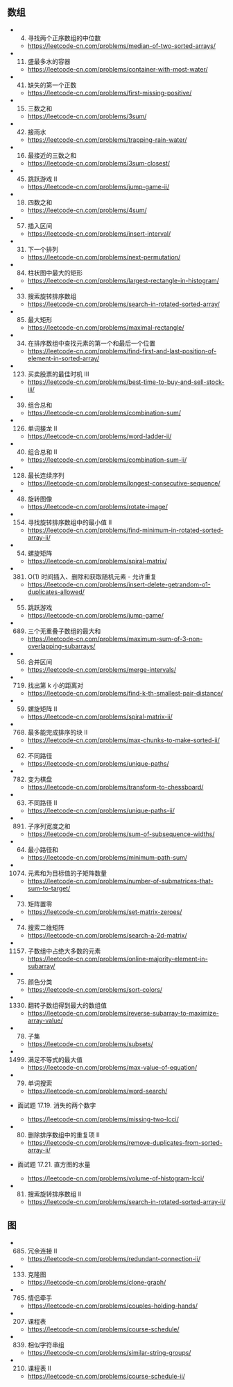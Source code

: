 ## 数组 

* 4. 寻找两个正序数组的中位数
	* https://leetcode-cn.com/problems/median-of-two-sorted-arrays/
* 11. 盛最多水的容器
	* https://leetcode-cn.com/problems/container-with-most-water/
* 41. 缺失的第一个正数
	* https://leetcode-cn.com/problems/first-missing-positive/
* 15. 三数之和  
	* https://leetcode-cn.com/problems/3sum/
* 42. 接雨水
	* https://leetcode-cn.com/problems/trapping-rain-water/
* 16. 最接近的三数之和
	* https://leetcode-cn.com/problems/3sum-closest/



* 45. 跳跃游戏 II
	* https://leetcode-cn.com/problems/jump-game-ii/
* 18. 四数之和  
	* https://leetcode-cn.com/problems/4sum/
* 57. 插入区间
	* https://leetcode-cn.com/problems/insert-interval/
* 31. 下一个排列
	* https://leetcode-cn.com/problems/next-permutation/
* 84. 柱状图中最大的矩形
	* https://leetcode-cn.com/problems/largest-rectangle-in-histogram/
* 33. 搜索旋转排序数组
	* https://leetcode-cn.com/problems/search-in-rotated-sorted-array/


* 85. 最大矩形
	* https://leetcode-cn.com/problems/maximal-rectangle/
* 34. 在排序数组中查找元素的第一个和最后一个位置
	* https://leetcode-cn.com/problems/find-first-and-last-position-of-element-in-sorted-array/
* 123. 买卖股票的最佳时机 III
	* https://leetcode-cn.com/problems/best-time-to-buy-and-sell-stock-iii/
* 39. 组合总和
	* https://leetcode-cn.com/problems/combination-sum/
* 126. 单词接龙 II
	* https://leetcode-cn.com/problems/word-ladder-ii/
* 40. 组合总和 II
	* https://leetcode-cn.com/problems/combination-sum-ii/


* 128. 最长连续序列
	* https://leetcode-cn.com/problems/longest-consecutive-sequence/
* 48. 旋转图像
	* https://leetcode-cn.com/problems/rotate-image/
* 154. 寻找旋转排序数组中的最小值 II
	* https://leetcode-cn.com/problems/find-minimum-in-rotated-sorted-array-ii/
* 54. 螺旋矩阵
	* https://leetcode-cn.com/problems/spiral-matrix/
* 381. O(1) 时间插入、删除和获取随机元素 - 允许重复
	* https://leetcode-cn.com/problems/insert-delete-getrandom-o1-duplicates-allowed/
* 55. 跳跃游戏
	* https://leetcode-cn.com/problems/jump-game/


* 689. 三个无重叠子数组的最大和
	* https://leetcode-cn.com/problems/maximum-sum-of-3-non-overlapping-subarrays/
* 56. 合并区间
	* https://leetcode-cn.com/problems/merge-intervals/
* 719. 找出第 k 小的距离对
	* https://leetcode-cn.com/problems/find-k-th-smallest-pair-distance/
* 59. 螺旋矩阵 II
	* https://leetcode-cn.com/problems/spiral-matrix-ii/
* 768. 最多能完成排序的块 II
	* https://leetcode-cn.com/problems/max-chunks-to-make-sorted-ii/
* 62. 不同路径
	* https://leetcode-cn.com/problems/unique-paths/

* 782. 变为棋盘
	* https://leetcode-cn.com/problems/transform-to-chessboard/
* 63. 不同路径 II
	* https://leetcode-cn.com/problems/unique-paths-ii/
* 891. 子序列宽度之和
	* https://leetcode-cn.com/problems/sum-of-subsequence-widths/
* 64. 最小路径和
	* https://leetcode-cn.com/problems/minimum-path-sum/
* 1074. 元素和为目标值的子矩阵数量
	* https://leetcode-cn.com/problems/number-of-submatrices-that-sum-to-target/
* 73. 矩阵置零
	* https://leetcode-cn.com/problems/set-matrix-zeroes/


* 74. 搜索二维矩阵
	* https://leetcode-cn.com/problems/search-a-2d-matrix/
* 1157. 子数组中占绝大多数的元素
	* https://leetcode-cn.com/problems/online-majority-element-in-subarray/
* 75. 颜色分类
	* https://leetcode-cn.com/problems/sort-colors/
* 1330. 翻转子数组得到最大的数组值
	* https://leetcode-cn.com/problems/reverse-subarray-to-maximize-array-value/
* 78. 子集
	* https://leetcode-cn.com/problems/subsets/


* 1499. 满足不等式的最大值
	* https://leetcode-cn.com/problems/max-value-of-equation/
* 79. 单词搜索
	* https://leetcode-cn.com/problems/word-search/
* 面试题 17.19. 消失的两个数字
	* https://leetcode-cn.com/problems/missing-two-lcci/
* 80. 删除排序数组中的重复项 II
	* https://leetcode-cn.com/problems/remove-duplicates-from-sorted-array-ii/
* 面试题 17.21. 直方图的水量
	* https://leetcode-cn.com/problems/volume-of-histogram-lcci/
* 81. 搜索旋转排序数组 II
	* https://leetcode-cn.com/problems/search-in-rotated-sorted-array-ii/	


## 图

* 685. 冗余连接 II
	* https://leetcode-cn.com/problems/redundant-connection-ii/	
* 133. 克隆图
	* https://leetcode-cn.com/problems/clone-graph/
* 765. 情侣牵手
	* https://leetcode-cn.com/problems/couples-holding-hands/
* 207. 课程表
	* https://leetcode-cn.com/problems/course-schedule/
* 839. 相似字符串组
	* https://leetcode-cn.com/problems/similar-string-groups/
* 210. 课程表 II
	* https://leetcode-cn.com/problems/course-schedule-ii/
